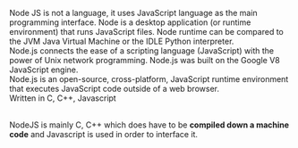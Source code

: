 Node JS is not a language, it uses JavaScript language as the main programming interface. Node is a desktop application (or runtime environment) that runs JavaScript files. Node runtime can be compared to the JVM Java Virtual Machine or the IDLE Python interpreter.   
Node.js connects the ease of a scripting language (JavaScript) with the power of Unix network programming. Node.js was built on the Google V8 JavaScript engine.   
Node.js is an open-source, cross-platform, JavaScript runtime environment that executes JavaScript code outside of a web browser.   
Written in C, C++, Javascript<br /><br />

NodeJS is mainly C, C++ which does have to be __compiled down a machine code__ and Javascript is used in order to interface it.   